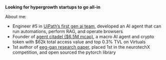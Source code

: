**Looking for hypergrowth startups to go all-in**

About me:
- Engineer #5 in [UiPath’s first gen ai team](https://www.uipath.com/product/autopilot-for-everyone), developed an AI agent that can run automations, perform RAG, and operate browsers
- Founder of [agent citadel ($6.5M mcap)](https://www.citadelagent.ai), a macro AI agent and crypto token with $62k total access value and top 0.3% TVL on Virtuals
- 1st author of [eeg-gan research paper](https://arxiv.org/abs/2402.09453v1), placed 1st in the neurotechX competition, and open sourced the pytorch library
